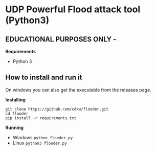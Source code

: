 # UDP Powerful Flood attack tool (Python3)
## EDUCATIONAL PURPOSES ONLY - 

**Requirements**
* Python 3

## How to install and run it
On windows you can also get the executable from the releases page.


**Installing**
```shell script
git clone https://github.com/cdkw/flooder.git
cd flooder
pip install -r requirements.txt
```

**Running**
* Windows ```python flooder.py```
* Linux ```python3 flooder.py```


